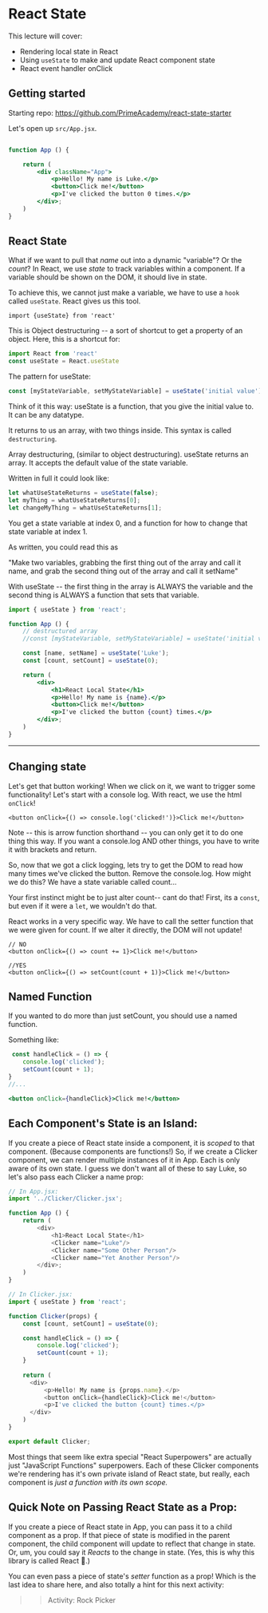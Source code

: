 # React State

This lecture will cover:

- Rendering local state in React
- Using `useState` to make and update React component state
- React event handler onClick

## Getting started
Starting repo:
https://github.com/PrimeAcademy/react-state-starter

Let's open up `src/App.jsx`.
```jsx

function App () {

    return (
        <div className="App">
            <p>Hello! My name is Luke.</p>
            <button>Click me!</button>
            <p>I've clicked the button 0 times.</p>
        </div>;
    )
}
```

## React State

What if we want to pull that _name_ out into a dynamic "variable"? Or the _count_? In React, we use _state_ to track variables within a component. If a variable should be shown on the DOM, it should live in state.

To achieve this, we cannot just make a variable, we have to use a `hook` called `useState`. React gives us this tool.

`import {useState} from 'react'`

This is Object destructuring -- a sort of shortcut to get a property of an object. Here, this is a shortcut for:
```js
import React from 'react'
const useState = React.useState
```


The pattern for useState:

```js
const [myStateVariable, setMyStateVariable] = useState('initial value');
```

Think of it this way: useState is a function, that you give the initial value to. It can be any datatype.

It returns to us an array, with two things inside. This syntax is called `destructuring`. 

Array destructuring, (similar to object destructuring). useState returns an array. It accepts the default value of the state variable.

Written in full it could look like:

```jsx
let whatUseStateReturns = useState(false);
let myThing = whatUseStateReturns[0];
let changeMyThing = whatUseStateReturns[1];
```

You get a state variable at index 0, and a function for how to change that state variable at index 1.

As written, you could read this as 

"Make two variables, grabbing the first thing out of the array and call it name, and grab the second thing out of the array and call it setName"

With useState -- the first thing in the array is ALWAYS the variable and the second thing is ALWAYS a function that sets that variable.



```jsx
import { useState } from 'react';

function App () {
    // destructured array
    //const [myStateVariable, setMyStateVariable] = useState('initial value');

    const [name, setName] = useState('Luke');
    const [count, setCount] = useState(0);

    return (
        <div>
            <h1>React Local State</h1>
            <p>Hello! My name is {name}.</p>
            <button>Click me!</button>
            <p>I've clicked the button {count} times.</p>
        </div>;
    )
}

```

----

## Changing state
Let's get that button working! When we click on it, we want to trigger some functionality! Let's start with a console log. With react, we use the html `onClick`!

```JSX
<button onClick={() => console.log('clicked!')}>Click me!</button>
```

Note -- this is arrow function shorthand -- you can only get it to do one thing this way. If you want a console.log AND other things, you have to write it with brackets and return.

So, now that we got a click logging, lets try to get the DOM to read how many times we've clicked the button. Remove the console.log. How might we do this? We have a state variable called count...

Your first instinct might be to just alter count-- cant do that! First, its a `const`, but even if it were a `let`, we wouldn't do that. 

React works in a very specific way.
We have to call the setter function that we were given for count. If we alter it directly, the DOM will not update!

```JSX
// NO
<button onClick={() => count += 1}>Click me!</button>

//YES
<button onClick={() => setCount(count + 1)}>Click me!</button>

```

## Named Function
If you wanted to do more than just setCount, you should use a named function. 

Something like:
```jsx
 const handleClick = () => {
    console.log('clicked');
    setCount(count + 1);
}
//...

<button onClick={handleClick}>Click me!</button>
```

## Each Component's State is an Island:
If you create a piece of React state inside a component, it is *scoped* to that component. (Because components are functions!) So, if we create a Clicker component, we can render multiple instances of it in App. Each is only aware of its own state. I guess we don't want all of these to say Luke, so let's also pass each Clicker a name prop:

```js
// In App.jsx:
import '../Clicker/Clicker.jsx';

function App () {
    return (
        <div>
            <h1>React Local State</h1>
            <Clicker name="Luke"/>
            <Clicker name="Some Other Person"/>
            <Clicker name="Yet Another Person"/>
        </div>;
    )
}

// In Clicker.jsx:
import { useState } from 'react';

function Clicker(props) {
    const [count, setCount] = useState(0);

    const handleClick = () => {
        console.log('clicked');
        setCount(count + 1);
    }
    
    return (
      <div>
          <p>Hello! My name is {props.name}.</p>
          <button onClick={handleClick}>Click me!</button>
          <p>I've clicked the button {count} times.</p>
      </div>
    )
}

export default Clicker;
```

Most things that seem like extra special "React Superpowers" are actually just "JavaScript Functions" superpowers. Each of these Clicker components we're rendering has it's own private island of React state, but really, each component is *just a function with its own scope.*

## Quick Note on Passing React State as a Prop:
If you create a piece of React state in App, you can pass it to a child component as a prop. If that piece of state is modified in the parent component, the child component will update to reflect that change in state. Or, um, you could say it *Reacts* to the change in state. (Yes, this is why this library is called React 🙂.)

You can even pass a piece of state's *setter* function as a prop! Which is the last idea to share here, and also totally a hint for this next activity:


>> Activity: Rock Picker
